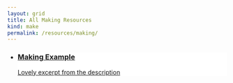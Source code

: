 ```yaml
---
layout: grid
title: All Making Resources
kind: make
permalink: /resources/making/
---
```

<ul class="grid {{ page.kind }}">
<li class="make" style="background: white url('{{ site.url }}{% asset_path tile.png %}') no-repeat top center;">
    <a href="{{ site.baseurl }}{% link resources/making/making_example/index.md %}" class="a"></a>
    <div class="text">
        <a href="{{ site.baseurl }}{% link resources/making/making_example/index.md %}">
            <div class="inner">
                <h3>Making Example</h3>
                <p class="excerpt">Lovely excerpt from the description</p>
            </div>
        </a>
    </div>
</li>
</ul>